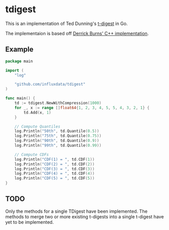 # tdigest

This is an implementation of Ted Dunning's [t-digest](https://github.com/tdunning/t-digest/) in Go.

The implementaion is based off [Derrick Burns' C++ implementation](https://github.com/derrickburns/tdigest).

## Example

```go
package main

import (
	"log"

	"github.com/influxdata/tdigest"
)

func main() {
	td := tdigest.NewWithCompression(1000)
	for _, x := range []float64{1, 2, 3, 4, 5, 5, 4, 3, 2, 1} {
		td.Add(x, 1)
	}

	// Compute Quantiles
	log.Println("50th", td.Quantile(0.5))
	log.Println("75th", td.Quantile(0.75))
	log.Println("90th", td.Quantile(0.9))
	log.Println("99th", td.Quantile(0.99))

	// Compute CDFs
	log.Println("CDF(1) = ", td.CDF(1))
	log.Println("CDF(2) = ", td.CDF(2))
	log.Println("CDF(3) = ", td.CDF(3))
	log.Println("CDF(4) = ", td.CDF(4))
	log.Println("CDF(5) = ", td.CDF(5))
}
```

## TODO

Only the methods for a single TDigest have been implemented.
The methods to merge two or more existing t-digests into a single t-digest have yet to be implemented.
